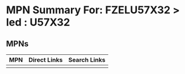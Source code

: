 



# MPN Summary For: FZELU57X32 > led : U57X32

## MPNs
  

|MPN|Direct Links|Search Links|
| :--- | :--- | :--- |
||||
